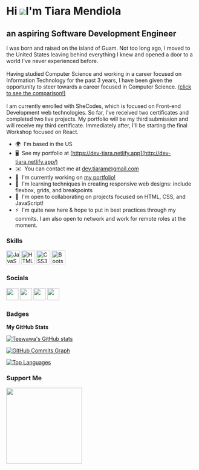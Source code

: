 Hi ![](https://user-images.githubusercontent.com/18350557/176309783-0785949b-9127-417c-8b55-ab5a4333674e.gif)I'm Tiara Mendiola
======================================================================================================================================

an aspiring Software Development Engineer 
------------------------------------------------------------------------------------------------------------

I was born and raised on the island of Guam. Not too long ago, I moved to the United
                    States leaving behind everything I knew and opened a door to a world I've never
                    experienced before.
                    <br>
                    <br>
                    Having studied Computer Science and working in a career focused on Information Technology
                    for the past 3 years, I have been given the opportunity to steer towards a career focused
                    in Computer Science. <a href="https://cdn.ttgtmedia.com/rms/onlineimages/data_center-info_tech_vs_computer_science-f.png" target="_blank">(click to see the comparison!)</a> 
                    <br>
                    <br>
                    I am currently enrolled with SheCodes, which is focused on Front-end Development web technologies.
                    So far, I've received two certificates and completed two live projects. My portfolio will be my
                    third submission and will receive my third certificate. Immediately after, I'll be starting the
                    final Workshop focused on React.

* 🌍  I'm based in the US
* 🖥️  See my portfolio at [https://dev-tiara.netlify.app](http://dev-tiara.netlify.app/)
* ✉️  You can contact me at [dev.tiaram@gmail.com](mailto:dev.tiaram@gmail.com)
* 🚀  I'm currently working on [my portfolio!](http://dev-tiara.netlify.app/)
* 🧠  I'm learning techniques in creating responsive web designs: include flexbox, grids, and breakpoints
* 🤝  I'm open to collaborating on projects focused on HTML, CSS, and JavaScript!
* ⚡  I'm quite new here & hope to put in best practices through my commits. I am also open to network and work for remote roles at the moment.

### Skills

<p align="left">
<a href="https://developer.mozilla.org/en-US/docs/Web/JavaScript" target="_blank" rel="noreferrer"><img src="https://raw.githubusercontent.com/danielcranney/readme-generator/main/public/icons/skills/javascript-colored.svg" width="36" height="36" alt="JavaScript" /></a>
<a href="https://developer.mozilla.org/en-US/docs/Glossary/HTML5" target="_blank" rel="noreferrer"><img src="https://raw.githubusercontent.com/danielcranney/readme-generator/main/public/icons/skills/html5-colored.svg" width="36" height="36" alt="HTML5" /></a>
<a href="https://www.w3.org/TR/CSS/#css" target="_blank" rel="noreferrer"><img src="https://raw.githubusercontent.com/danielcranney/readme-generator/main/public/icons/skills/css3-colored.svg" width="36" height="36" alt="CSS3" /></a>
<a href="https://getbootstrap.com/" target="_blank" rel="noreferrer"><img src="https://raw.githubusercontent.com/danielcranney/readme-generator/main/public/icons/skills/bootstrap-colored.svg" width="36" height="36" alt="Bootstrap" /></a>
</p>


### Socials

<p align="left"> <a href="https://www.codepen.io/teewawa" target="_blank" rel="noreferrer"><img src="https://raw.githubusercontent.com/danielcranney/readme-generator/main/public/icons/socials/codepen-dark.svg" width="32" height="32" /></a> <a href="https://codesandbox.io/u/teewawa" target="_blank" rel="noreferrer"><img src="https://raw.githubusercontent.com/danielcranney/readme-generator/main/public/icons/socials/codesandbox-dark.svg" width="32" height="32" /></a> <a href="https://www.github.com/Teewawa" target="_blank" rel="noreferrer"><img src="https://raw.githubusercontent.com/danielcranney/readme-generator/main/public/icons/socials/github-dark.svg" width="32" height="32" /></a> <a href="https://www.linkedin.com/in/tiaramendiola/" target="_blank" rel="noreferrer"><img src="https://raw.githubusercontent.com/danielcranney/readme-generator/main/public/icons/socials/linkedin.svg" width="32" height="32" /></a></p>

### Badges

<b>My GitHub Stats</b>

<a href="http://www.github.com/Teewawa"><img src="https://github-readme-stats.vercel.app/api?username=Teewawa&show_icons=true&hide=&count_private=true&title_color=0891b2&text_color=ffffff&icon_color=0891b2&bg_color=1c1917&hide_border=true&show_icons=true" alt="Teewawa's GitHub stats" /></a>

<a href="http://www.github.com/Teewawa"><img src="https://activity-graph.herokuapp.com/graph?username=Teewawa&bg_color=1c1917&color=ffffff&line=0891b2&point=ffffff&area_color=1c1917&area=true&hide_border=true&custom_title=GitHub%20Commits%20Graph" alt="GitHub Commits Graph" /></a>

<a href="https://github.com/Teewawa" align="left"><img src="https://github-readme-stats.vercel.app/api/top-langs/?username=Teewawa&langs_count=10&title_color=0891b2&text_color=ffffff&icon_color=0891b2&bg_color=1c1917&hide_border=true&locale=en&custom_title=Top%20%Languages" alt="Top Languages" /></a>

### Support Me

<a href="https://www.buymeacoffee.com/teewawa"><img src="https://cdn.buymeacoffee.com/buttons/v2/default-yellow.png" width="200" /></a>
